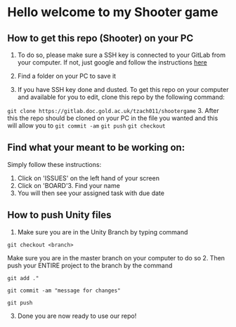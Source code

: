 # Hello welcome to my Shooter game

## How to get this repo (Shooter) on your PC
1. To do so, please make sure a SSH key is connected to your GitLab from your computer. If not, just google and follow the instructions [here](https://docs.gitlab.com/ee/gitlab-basics/create-your-ssh-keys.html)

2. Find a folder on your PC to save it
2. If you have SSH key done and dusted. To get this repo on your computer and available for you to edit, clone this repo by the following command:

`git clone https://gitlab.doc.gold.ac.uk/tzach011/shootergame`
3. After this the repo should be cloned on your PC in the file you wanted and this will allow you to
`git commit -am`
`git push`
`git checkout`

## Find what your meant to be working on:


Simply follow these instructions:
1. Click on 'ISSUES' on the left hand of your screen
2. Click on 'BOARD'3. Find your name
3. You will then see your assigned task with due date

## How to push Unity files
1. Make sure you are in the Unity Branch by typing command

`git checkout <branch>`

Make sure you are in the master branch on your computer to do so
2. Then push your ENTIRE project to the branch by the command

`git add ."`

`git commit -am "message for changes"`

`git push`

3. Done you are now ready to use our repo!

